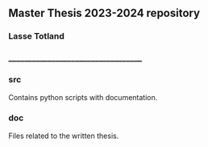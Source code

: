 ## Master Thesis 2023-2024 repository
### Lasse Totland
### __________________________________

### src
Contains python scripts with documentation.

### doc
Files related to the written thesis.
